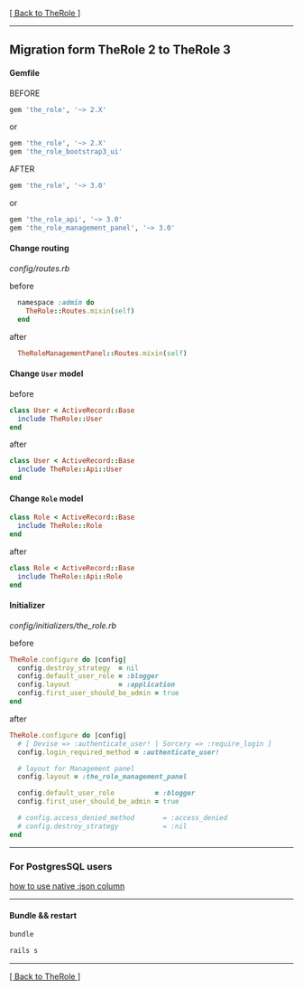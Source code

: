 [[ Back to TheRole ]](https://github.com/the-teacher/the_role)

<hr>

## Migration form TheRole 2 to TheRole 3

#### Gemfile

BEFORE

```ruby
gem 'the_role', '~> 2.X'
```

or

```ruby
gem 'the_role', '~> 2.X'
gem 'the_role_bootstrap3_ui'
```

AFTER

```ruby
gem 'the_role', '~> 3.0'
```

or

```ruby
gem 'the_role_api', '~> 3.0'
gem 'the_role_management_panel', '~> 3.0'
```

#### Change routing

_config/routes.rb_

before

```ruby
  namespace :admin do
    TheRole::Routes.mixin(self)
  end
```

after

```ruby
  TheRoleManagementPanel::Routes.mixin(self)
```

#### Change `User` model

before

```ruby
class User < ActiveRecord::Base
  include TheRole::User
end
```

after

```ruby
class User < ActiveRecord::Base
  include TheRole::Api::User
end
```

#### Change `Role` model

```ruby
class Role < ActiveRecord::Base
  include TheRole::Role
end
```

after

```ruby
class Role < ActiveRecord::Base
  include TheRole::Api::Role
end
```

#### Initializer

_config/initializers/the_role.rb_

before

```ruby
TheRole.configure do |config|
  config.destroy_strategy  = nil
  config.default_user_role = :blogger
  config.layout            = :application
  config.first_user_should_be_admin = true
end
```

after

```ruby
TheRole.configure do |config|
  # [ Devise => :authenticate_user! | Sorcery => :require_login ]
  config.login_required_method = :authenticate_user!

  # layout for Management panel
  config.layout = :the_role_management_panel

  config.default_user_role          = :blogger
  config.first_user_should_be_admin = true

  # config.access_denied_method       = :access_denied
  # config.destroy_strategy           = :nil
end
```

<hr>

### For PostgresSQL users

[how to use native :json column](https://github.com/TheRole/docs/blob/master/forPostgresSQLusers.md)

<hr>


#### Bundle && restart

```sh
bundle
```

```sh
rails s
```

<hr>

[[ Back to TheRole ]](https://github.com/the-teacher/the_role)
